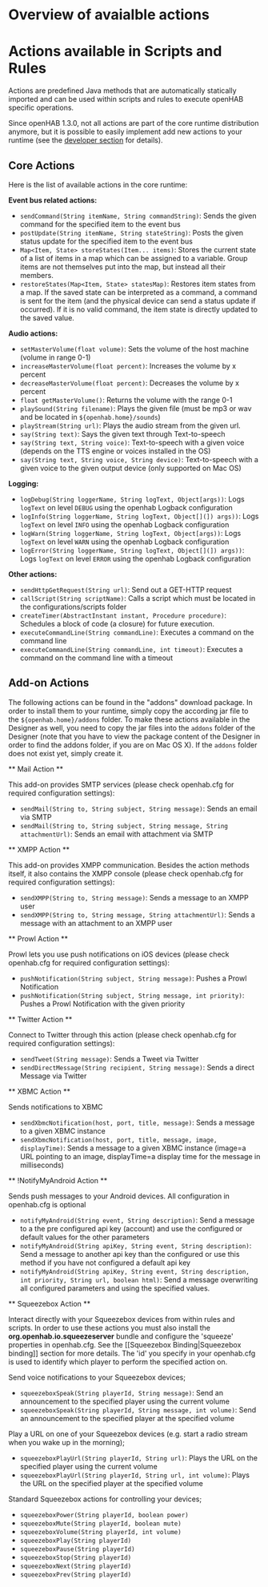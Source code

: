 # Overview of avaialble actions

# Actions available in Scripts and Rules

Actions are predefined Java methods that are automatically statically imported and can be used within scripts and rules to execute openHAB specific operations.

Since openHAB 1.3.0, not all actions are part of the core runtime distribution anymore, but it is possible to easily implement add new actions to your runtime (see the [developer section](How-To-Implement-An-Action) for details).

## Core Actions

Here is the list of available actions in the core runtime:

**Event bus related actions:**
- `sendCommand(String itemName, String commandString)`: Sends the given command for the specified item to the event bus
- `postUpdate(String itemName, String stateString)`: Posts the given status update for the specified item to the event bus
- `Map<Item, State> storeStates(Item... items)`: Stores the current state of a list of items in a map which can be assigned to a variable. Group items are not themselves put into the map, but instead all their members.
- `restoreStates(Map<Item, State> statesMap)`: Restores item states from a map. If the saved state can be interpreted as a command, a command is sent for the item (and the physical device can send a status update if occurred). If it is no valid command, the item state is directly updated to the saved value.

**Audio actions:**
- `setMasterVolume(float volume)`: Sets the volume of the host machine (volume in range 0-1)
- `increaseMasterVolume(float percent)`: Increases the volume by x percent
- `decreaseMasterVolume(float percent)`: Decreases the volume by x percent
- `float getMasterVolume()`: Returns the volume with the range 0-1
- `playSound(String filename)`: Plays the given file (must be mp3 or wav and be located in `${openhab.home}/sounds`)
- `playStream(String url)`: Plays the audio stream from the given url.
- `say(String text)`: Says the given text through Text-to-speech
- `say(String text, String voice)`: Text-to-speech with a given voice (depends on the TTS engine or voices installed in the OS)
- `say(String text, String voice, String device)`: Text-to-speech with a given voice to the given output device (only supported on Mac OS)

**Logging:**
- `logDebug(String loggerName, String logText, Object[args))`: Logs `logText` on level `DEBUG` using the openhab Logback configuration
- `logInfo(String loggerName, String logText, Object[](]) args))`: Logs `logText` on level `INFO` using the openhab Logback configuration
- `logWarn(String loggerName, String logText, Object[args))`: Logs `logText` on level `WARN` using the openhab Logback configuration
- `logError(String loggerName, String logText, Object[](]) args))`: Logs `logText` on level `ERROR` using the openhab Logback configuration

**Other actions:**
- `sendHttpGetRequest(String url)`: Send out a GET-HTTP request
- `callScript(String scriptName)`: Calls a script which must be located in the configurations/scripts folder
- `createTimer(AbstractInstant instant, Procedure procedure)`: Schedules a block of code (a closure) for future execution.
- `executeCommandLine(String commandLine)`: Executes a command on the command line
- `executeCommandLine(String commandLine, int timeout)`: Executes a command on the command line with a timeout


## Add-on Actions

The following actions can be found in the "addons" download package. In order to install them to your runtime, simply copy the according jar file to the `${openhab.home}/addons` folder.
To make these actions available in the Designer as well, you need to copy the jar files into the `addons` folder of the Designer (note that you have to view the package content of the Designer in order to find the addons folder, if you are on Mac OS X). If the `addons` folder does not exist yet, simply create it.

** Mail Action **

This add-on provides SMTP services (please check openhab.cfg for required configuration settings):
- `sendMail(String to, String subject, String message)`: Sends an email via SMTP
- `sendMail(String to, String subject, String message, String attachmentUrl)`: Sends an email with attachment via SMTP

** XMPP Action **

This add-on provides XMPP communication. Besides the action methods itself, it also contains the XMPP console (please check openhab.cfg for required configuration settings):
- `sendXMPP(String to, String message)`: Sends a message to an XMPP user
- `sendXMPP(String to, String message, String attachmentUrl)`: Sends a message with an attachment to an XMPP user

** Prowl Action **

Prowl lets you use push notifications on iOS devices (please check openhab.cfg for required configuration settings):
- `pushNotification(String subject, String message)`: Pushes a Prowl Notification
- `pushNotification(String subject, String message, int priority)`: Pushes a Prowl Notification with the given priority

** Twitter Action **

Connect to Twitter through this action (please check openhab.cfg for required configuration settings):
- `sendTweet(String message)`: Sends a Tweet via Twitter
- `sendDirectMessage(String recipient, String message)`: Sends a direct Message via Twitter

** XBMC Action **

Sends notifications to XBMC
- `sendXbmcNotification(host, port, title, message)`: Sends a message to a given XBMC instance
- `sendXbmcNotification(host, port, title, message, image, displayTime)`: Sends a message to a given XBMC instance (image=a URL pointing to an image, displayTime=a display time for the message in milliseconds)

** !NotifyMyAndroid Action **

Sends push messages to your Android devices. All configuration in openhab.cfg is optional
- `notifyMyAndroid(String event, String description)`: Send a message to a the pre configured api key (account) and use the configured or default values for the other parameters
- `notifyMyAndroid(String apiKey, String event, String description)`: Send a message to another api key than the configured or use this method if you have not configured a default api key
- `notifyMyAndroid(String apiKey, String event, String description, int priority, String url, boolean html)`: Send a message overwriting all configured parameters and using the specified values.

** Squeezebox Action **

Interact directly with your Squeezebox devices from within rules and scripts. In order to use these actions you must also install the **org.openhab.io.squeezeserver** bundle and configure the 'squeeze' properties in openhab.cfg. See the [[Squeezebox Binding|Squeezebox binding]] section for more details. The 'id' you specify in your openhab.cfg is used to identify which player to perform the specified action on.

Send voice notifications to your Squeezebox devices; 
- `squeezeboxSpeak(String playerId, String message)`: Send an announcement to the specified player using the current volume
- `squeezeboxSpeak(String playerId, String message, int volume)`: Send an announcement to the specified player at the specified volume

Play a URL on one of your Squeezebox devices (e.g. start a radio stream when you wake up in the morning);
- `squeezeboxPlayUrl(String playerId, String url)`: Plays the URL on the specified player using the current volume
- `squeezeboxPlayUrl(String playerId, String url, int volume)`: Plays the URL on the specified player at the specified volume

Standard Squeezebox actions for controlling your devices;
- `squeezeboxPower(String playerId, boolean power)`
- `squeezeboxMute(String playerId, boolean mute)`
- `squeezeboxVolume(String playerId, int volume)`
- `squeezeboxPlay(String playerId)`
- `squeezeboxPause(String playerId)`
- `squeezeboxStop(String playerId)`
- `squeezeboxNext(String playerId)`
- `squeezeboxPrev(String playerId)`